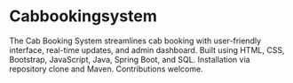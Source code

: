# Cabbookingsystem
The Cab Booking System streamlines cab booking with user-friendly interface, real-time updates, and admin dashboard. Built using HTML, CSS, Bootstrap, JavaScript, Java, Spring Boot, and SQL. Installation via repository clone and Maven. Contributions welcome.

